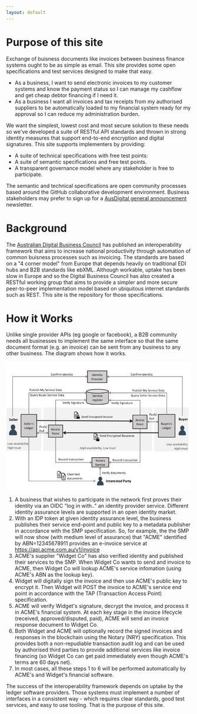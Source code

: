 ```yaml
---
layout: default
---
```


# Purpose of this site

Exchange of buisness documents like invoices between business finance systems ought to be as simple as email.  This site provides some open specifications and test services designed to make that easy.

 * As a business, I want to send electronic invoices to my customer systems and know the payment status so I can manage my cashflow and get cheap debtor financing if I need it.
 * As a business I want all invoices and tax receipts from my authorised suppliers to be automatically loaded to my financial system ready for my approval so I can reduce my administration burden.

We want the simplest, lowest cost and most secure solution to these needs so we've developed a suite of RESTful API standards and thrown in strong identity measures that support end-to-end encryption and digital signatures.  This site supports implementers by providing:

 * A suite of technical specifications with free test points:
 * A suite of semantic specifications and free test points.
 * A transparent governance model where any stakeholder is free to participate.

The semantic and technical specifications are open community processes based around the GitHub collaborative development environment. Business stakeholders may prefer to sign up for a <a href="http://eepurl.com/ctZ6hf">AusDigital general announcement</a> newsletter.

# Background

The [Australian Digital Business Council](http://digitalbusinesscouncil.com.au/) has published an interoperability framework that aims to increase national productivity through automation of common buisness processes such as invoicing. The standards are based on a "4 corner model" from Europe that depends heavily on traditional EDI hubs and B2B standards like ebXML. Although workable, uptake has been slow in Europe and so the Digital Business Council has also created a RESTful working group that aims to provide a simpler and more secure peer-to-peer implementation model based on ubiquitous internet standards such as REST.  This site is the repository for those specifications. 

# How it Works 

Unlike single provider APIs (eg google or facebook), a B2B community needs all businesses to implement the same interface so that the same document format (e.g. an invoice) can be sent from any business to any other business. The diagram shows how it works.

![Framework Diagram](images/AusDigitalHomepage.png)

1. A business that wishes to participate in the network first proves their identity via an OIDC "log in with.." an identity provider service.  Different identity assurance levels are supported in an open identity market.  
2. With an IDP token at given identity assurance level, the business publishes their service end-point and public key to a metadata publisher in accordance with the SMP specification.  So, for example, the the SMP will now show (with medium level of assurance) that "ACME" identified by ABN=12345678911 provides an e-invoice service at https://api.acme.com.au/v1/invoice 
3. ACME's supplier "Widget Co" has also verified identity and published their services to the SMP. When Widget Co wants to send and invoice to ACME, then Widget Co will lookup ACME's service infomation (using ACME's ABN as the lookup key).
4. Widget will digitally sign the invoice and then use ACME's public key to encrypt it.  Then Widget will POST the invoice to ACME's service end point in accordance with the TAP (Transaction Access Point) specification.
5. ACME will verify Widget's signature, decrypt the invoice, and process it in ACME's financial system.  At each key stage in the invoice lifecycle (received, approved/disputed, paid), ACME will send an invoice response document to Widget Co.
6. Both Widget and ACME will optionally record the signed invoices and responses in the blockchain using the Notary (NRY) specification.  This provides both a non-repudiable transaction audit log and can be used by authorised third parties to provide additional services like invoice financing (so Widget Co can get paid immediately even though ACME's terms are 60 days net). 
7. In most cases, all these steps 1 to 6 will be performed automatically by ACME's and Widget's financial software.  

The success of the interoperability framework depends on uptake by the ledger software providers. Those systems must implement a number of interfaces in a consistent way - which requires clear standards, good test services, and easy to use tooling.  That is the purpose of this site.
